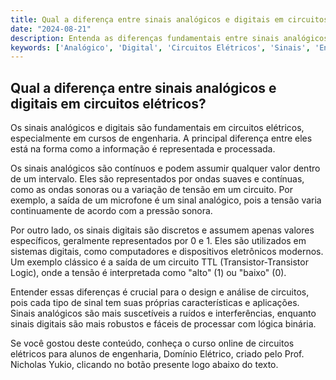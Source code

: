 ```yaml
---
title: Qual a diferença entre sinais analógicos e digitais em circuitos elétricos?
date: "2024-08-21"
description: Entenda as diferenças fundamentais entre sinais analógicos e digitais em circuitos elétricos.
keywords: ['Analógico', 'Digital', 'Circuitos Elétricos', 'Sinais', 'Engenharia']
---
```


## Qual a diferença entre sinais analógicos e digitais em circuitos elétricos?

Os sinais analógicos e digitais são fundamentais em circuitos elétricos, especialmente em cursos de engenharia. A principal diferença entre eles está na forma como a informação é representada e processada.

Os sinais analógicos são contínuos e podem assumir qualquer valor dentro de um intervalo. Eles são representados por ondas suaves e contínuas, como as ondas sonoras ou a variação de tensão em um circuito. Por exemplo, a saída de um microfone é um sinal analógico, pois a tensão varia continuamente de acordo com a pressão sonora.

Por outro lado, os sinais digitais são discretos e assumem apenas valores específicos, geralmente representados por 0 e 1. Eles são utilizados em sistemas digitais, como computadores e dispositivos eletrônicos modernos. Um exemplo clássico é a saída de um circuito TTL (Transistor-Transistor Logic), onde a tensão é interpretada como "alto" (1) ou "baixo" (0).

Entender essas diferenças é crucial para o design e análise de circuitos, pois cada tipo de sinal tem suas próprias características e aplicações. Sinais analógicos são mais suscetíveis a ruídos e interferências, enquanto sinais digitais são mais robustos e fáceis de processar com lógica binária.

Se você gostou deste conteúdo, conheça o curso online de circuitos elétricos para alunos de engenharia, Domínio Elétrico, criado pelo Prof. Nicholas Yukio, clicando no botão presente logo abaixo do texto.